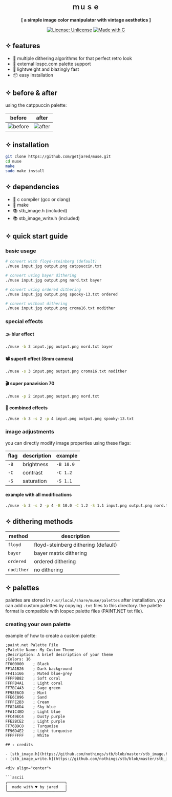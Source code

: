 <div align="center">

## ｍｕｓｅ

**[ a simple image color manipulator with vintage aesthetics ]**

[![License: Unlicense](https://img.shields.io/badge/License-Unlicense-pink.svg)](http://unlicense.org/)
[![Made with C](https://img.shields.io/badge/Made%20with-C-purple.svg)](https://en.wikipedia.org/wiki/C_(programming_language))

</div>

## ✧ features

- 🎨 multiple dithering algorithms for that perfect retro look
- 🌈 external lospc.com palette support
- 🚀 lightweight and blazingly fast
- 📦 easy installation

## ✧ before & after

using the catppuccin palette:

| before | after |
|--------|-------|
| ![before](https://i.imgur.com/fkzmPtQ.jpg) | ![after](https://i.imgur.com/tkTjHtR.png) |

## ✧ installation

```bash
git clone https://github.com/getjared/muse.git
cd muse
make
sudo make install
```

## ✧ dependencies

- 📝 c compiler (gcc or clang)
- 🔧 make
- 📚 stb_image.h (included)
- 📚 stb_image_write.h (included)

## ✧ quick start guide

### basic usage

```bash
# convert with floyd-steinberg (default)
./muse input.jpg output.png catppuccin.txt

# convert using bayer dithering
./muse input.jpg output.png nord.txt bayer

# convert using ordered dithering
./muse input.jpg output.png spooky-13.txt ordered

# convert without dithering
./muse input.jpg output.png croma16.txt nodither
```

### special effects

#### 🌫️ blur effect
```bash
./muse -b 3 input.jpg output.png nord.txt bayer
```

#### 📽️ super8 effect (8mm camera)
```bash
./muse -s 3 input.png output.png croma16.txt nodither
```

#### 🎬 super panavision 70
```bash
./muse -p 2 input.png output.png nord.txt
```

#### 🎨 combined effects
```bash
./muse -b 3 -s 2 -p 4 input.png output.png spooky-13.txt
```

### image adjustments

you can directly modify image properties using these flags:

| flag | description | example |
|------|-------------|---------|
| `-B` | brightness | `-B 10.0` |
| `-C` | contrast | `-C 1.2` |
| `-S` | saturation | `-S 1.1` |

#### example with all modifications
```bash
./muse -b 3 -s 2 -p 4 -B 10.0 -C 1.2 -S 1.1 input.png output.png nord.txt floyd
```

## ✧ dithering methods

| method | description |
|--------|-------------|
| `floyd` | floyd-steinberg dithering (default) |
| `bayer` | bayer matrix dithering |
| `ordered` | ordered dithering |
| `nodither` | no dithering |

## ✧ palettes

palettes are stored in `/usr/local/share/muse/palettes` after installation. you can add custom palettes by copying `.txt` files to this directory. the palette format is compatible with lospec palette files (PAINT.NET txt file).

### creating your own palette
example of how to create a custom palette:

```txt
;paint.net Palette File
;Palette Name: My Custom Theme
;Description: A brief description of your theme
;Colors: 16
FF000000    ; Black
FF1A1B26    ; Dark background
FF415166    ; Muted blue-grey
FFFF9B82    ; Soft coral
FFFFB4A1    ; Light coral
FF7BC4A3    ; Sage green
FF98E6C0    ; Mint
FFE6C896    ; Sand
FFFFE2B3    ; Cream
FF82A6D4    ; Sky blue
FFA1C4ED    ; Light blue
FFC49EC4    ; Dusty purple
FFE2BCE2    ; Light purple
FF76B9C8    ; Turquoise
FF96D4E2    ; Light turquoise
FFFFFFFF    ; White

## ✧ credits

- [stb_image.h](https://github.com/nothings/stb/blob/master/stb_image.h)
- [stb_image_write.h](https://github.com/nothings/stb/blob/master/stb_image_write.h)

<div align="center">

```ascii
╭─────────────────────────╮
│  made with ♥ by jared   │
╰─────────────────────────╯
```

</div>
